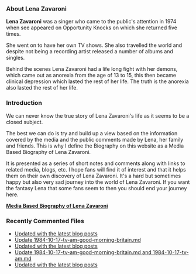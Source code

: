 ### About Lena Zavaroni

<p><strong>Lena Zavaroni</strong> was a singer who came to the public's attention in 1974 when see appeared on Opportunity Knocks on which she returned five times.</p>

<p>She went on to have her own TV shows. She also travelled the world and despite not being a recording artist released a number of albums and singles.</p>

<p>Behind the scenes Lena Zavaroni had a life long fight with her demons, which came out as anorexia from the age of 13 to 15, this then became clinical depression which lasted the rest of her life. The truth is the anorexia also lasted the rest of her life.</p>

### Introduction

<p>We can never know the true story of Lena Zavaroni's life as it seems to be a closed subject.</p>

<p>The best we can do is try and build up a view based on the information covered by the media and the public comments made by Lena, her family and friends. This is why I define the Biography on this website as a Media Based Biography of Lena Zavaroni.</p>

<p>It is presented as a series of short notes and comments along with links to related media, blogs, etc. I hope fans will find it of interest and that it helps them on their own discovery of Lena Zavaroni. It's a hard but sometimes happy but also very sad journey into the world of Lena Zavaroni. If you want the fantasy Lena that some fans seem to then you should end your journey here.</p>

<a href="https://fanzoflenazavaroni.github.io/biography/lena-zavaroni/"><strong>Media Based Biography of Lena Zavaroni</strong></a>

### Recently Commented Files

<!-- BLOG-POST-LIST:START -->
- [Updated with the latest blog posts](https://github.com/FanzOfLenaZavaroni/fanzoflenazavaroni.github.io/commit/f0fa4c0bf5297fdb1768dbe8d422a5ae0b5cf2c6)
- [Update 1984-10-17-tv-am-good-morning-britain.md](https://github.com/FanzOfLenaZavaroni/fanzoflenazavaroni.github.io/commit/51a8da0506dc605a35cadc0889f95762e7a33c53)
- [Updated with the latest blog posts](https://github.com/FanzOfLenaZavaroni/fanzoflenazavaroni.github.io/commit/507ca4a7f8244a29407795d4754bf5ebad997e07)
- [Update 1984-10-17-tv-am-good-morning-britain.md and 1984-10-17-tv-am.md](https://github.com/FanzOfLenaZavaroni/fanzoflenazavaroni.github.io/commit/a669f7d1245b2e611eb6e0dad09d5e5bb8240344)
- [Updated with the latest blog posts](https://github.com/FanzOfLenaZavaroni/fanzoflenazavaroni.github.io/commit/e01ee937f74de495fbd0496f31f9ecf4e3f1621c)
<!-- BLOG-POST-LIST:END -->
